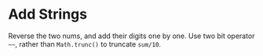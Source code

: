 # Add Strings

Reverse the two nums, and add their digits one by one. 
Use two bit operator `~~`, rather than `Math.trunc()` to truncate `sum/10`. 